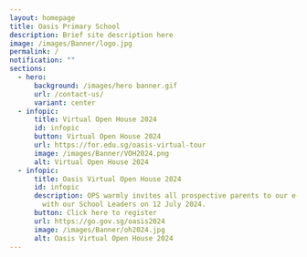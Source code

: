 ```yaml
---
layout: homepage
title: Oasis Primary School
description: Brief site description here
image: /images/Banner/logo.jpg
permalink: /
notification: ""
sections:
  - hero:
      background: /images/hero banner.gif
      url: /contact-us/
      variant: center
  - infopic:
      title: Virtual Open House 2024
      id: infopic
      button: Virtual Open House 2024
      url: https://for.edu.sg/oasis-virtual-tour
      image: /images/Banner/VOH2024.png
      alt: Virtual Open House 2024
  - infopic:
      title: Oasis Virtual Open House 2024
      id: infopic
      description: OPS warmly invites all prospective parents to our e-Conversation
        with our School Leaders on 12 July 2024.
      button: Click here to register
      url: https://go.gov.sg/oasis2024
      image: /images/Banner/oh2024.jpg
      alt: Oasis Virtual Open House 2024
---
```

